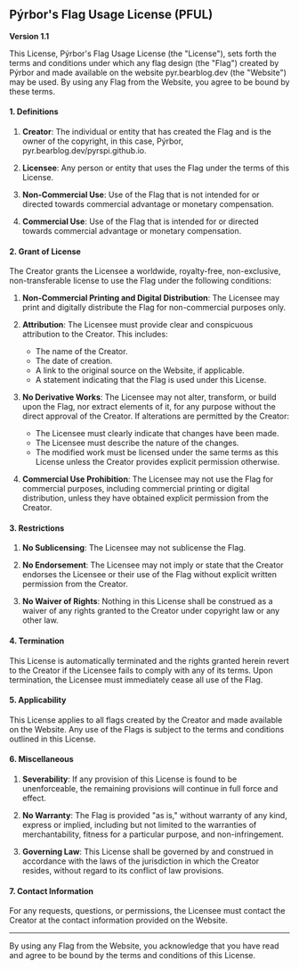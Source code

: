 ## Pýrbor's Flag Usage License (PFUL)
**Version 1.1**

This License, Pýrbor's Flag Usage License (the "License"), sets forth the terms and conditions under which any flag design (the "Flag") created by Pýrbor and made available on the website pyr.bearblog.dev (the "Website") may be used. By using any Flag from the Website, you agree to be bound by these terms.

#### 1. Definitions
1. **Creator**: The individual or entity that has created the Flag and is the owner of the copyright, in this case, Pýrbor, pyr.bearblog.dev/pyrspi.github.io.

2. **Licensee**: Any person or entity that uses the Flag under the terms of this License.

3. **Non-Commercial Use**: Use of the Flag that is not intended for or directed towards commercial advantage or monetary compensation.

4. **Commercial Use**: Use of the Flag that is intended for or directed towards commercial advantage or monetary compensation.

#### 2. Grant of License
The Creator grants the Licensee a worldwide, royalty-free, non-exclusive, non-transferable license to use the Flag under the following conditions:

1. **Non-Commercial Printing and Digital Distribution**: The Licensee may print and digitally distribute the Flag for non-commercial purposes only.

2. **Attribution**: The Licensee must provide clear and conspicuous attribution to the Creator. This includes:
    - The name of the Creator.
    - The date of creation.
    - A link to the original source on the Website, if applicable.
    - A statement indicating that the Flag is used under this License.

3. **No Derivative Works**: The Licensee may not alter, transform, or build upon the Flag, nor extract elements of it, for any purpose without the direct approval of the Creator. If alterations are permitted by the Creator:
    - The Licensee must clearly indicate that changes have been made.
    - The Licensee must describe the nature of the changes.
    - The modified work must be licensed under the same terms as this License unless the Creator provides explicit permission otherwise.

4. **Commercial Use Prohibition**: The Licensee may not use the Flag for commercial purposes, including commercial printing or digital distribution, unless they have obtained explicit permission from the Creator.

#### 3. Restrictions
1. **No Sublicensing**: The Licensee may not sublicense the Flag.

2. **No Endorsement**: The Licensee may not imply or state that the Creator endorses the Licensee or their use of the Flag without explicit written permission from the Creator.

3. **No Waiver of Rights**: Nothing in this License shall be construed as a waiver of any rights granted to the Creator under copyright law or any other law.

#### 4. Termination
This License is automatically terminated and the rights granted herein revert to the Creator if the Licensee fails to comply with any of its terms. Upon termination, the Licensee must immediately cease all use of the Flag.

#### 5. Applicability
This License applies to all flags created by the Creator and made available on the Website. Any use of the Flags is subject to the terms and conditions outlined in this License.

#### 6. Miscellaneous
1. **Severability**: If any provision of this License is found to be unenforceable, the remaining provisions will continue in full force and effect.

2. **No Warranty**: The Flag is provided "as is," without warranty of any kind, express or implied, including but not limited to the warranties of merchantability, fitness for a particular purpose, and non-infringement.

3. **Governing Law**: This License shall be governed by and construed in accordance with the laws of the jurisdiction in which the Creator resides, without regard to its conflict of law provisions.

#### 7. Contact Information
For any requests, questions, or permissions, the Licensee must contact the Creator at the contact information provided on the Website.

---

By using any Flag from the Website, you acknowledge that you have read and agree to be bound by the terms and conditions of this License.
